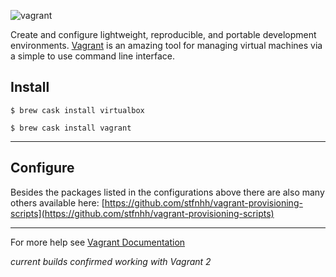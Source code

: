 ![vagrant](https://www.vagrantup.com/assets/images/logo-hashicorp-e1aea9d4.svg)

Create and configure lightweight, reproducible, and portable development environments. [Vagrant](http://www.vagrantup.com/) is an amazing tool for managing virtual machines via a simple to use command line interface.


## Install

```shell
$ brew cask install virtualbox
```

```shell
$ brew cask install vagrant
```

---

## Configure

Besides the packages listed in the configurations above there are also many others available here: [https://github.com/stfnhh/vagrant-provisioning-scripts](https://github.com/stfnhh/vagrant-provisioning-scripts)

---

For more help see [Vagrant Documentation](https://docs.vagrantup.com/v2/)

*current builds confirmed working with Vagrant 2*
